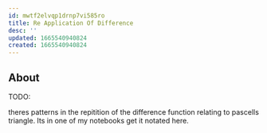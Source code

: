 ```yaml
---
id: mwtf2elvqp1drnp7vi585ro
title: Re Application Of Difference
desc: ''
updated: 1665540940824
created: 1665540940824
---
```


## About

TODO:

theres patterns in the repitition of the difference function relating to pascells triangle. Its in one of my notebooks get it notated here.

